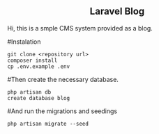 <h2 align="center">Laravel Blog</h2></p>

<p>Hi, this is a smple CMS system provided as a blog. </p>

#Instalation
```
git clone <repository url>
composer install
cp .env.example .env
```
#Then create the necessary database.

```
php artisan db
create database blog
```

#And run the migrations and seedings

```
php artisan migrate --seed
```
